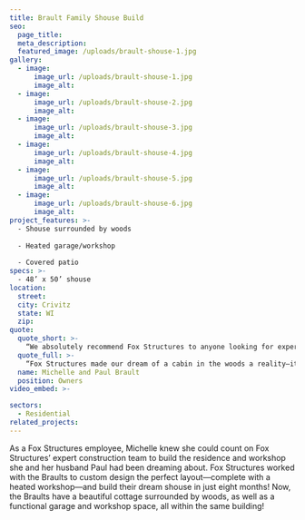 ```yaml
---
title: Brault Family Shouse Build
seo:
  page_title:
  meta_description:
  featured_image: /uploads/brault-shouse-1.jpg
gallery: 
  - image: 
      image_url: /uploads/brault-shouse-1.jpg
      image_alt:
  - image: 
      image_url: /uploads/brault-shouse-2.jpg
      image_alt:
  - image: 
      image_url: /uploads/brault-shouse-3.jpg
      image_alt:
  - image: 
      image_url: /uploads/brault-shouse-4.jpg
      image_alt:
  - image: 
      image_url: /uploads/brault-shouse-5.jpg
      image_alt:
  - image: 
      image_url: /uploads/brault-shouse-6.jpg
      image_alt:
project_features: >-
  - Shouse surrounded by woods
  
  - Heated garage/workshop
  
  - Covered patio
specs: >-
  - 48’ x 50’ shouse
location:
  street: 
  city: Crivitz
  state: WI
  zip:
quote:
  quote_short: >-
    “We absolutely recommend Fox Structures to anyone looking for expert constructors who truly care about their customers’ wants and needs. We wouldn’t have gone anywhere else for our shouse build!”
  quote_full: >-
    “Fox Structures made our dream of a cabin in the woods a reality—it was absolutely perfect! The craftsmanship is superb, and the whole team did an excellent job keeping us informed, answering questions and even sending us daily progress photos. We absolutely recommend Fox Structures to anyone looking for expert constructors who truly care about their customers’ wants and needs. We wouldn’t have gone anywhere else for our shouse build!”
  name: Michelle and Paul Brault
  position: Owners
video_embed: >-

sectors:
  - Residential
related_projects: 
---
```


As a Fox Structures employee, Michelle knew she could count on Fox Structures’ expert construction team to build the residence and workshop she and her husband Paul had been dreaming about. Fox Structures worked with the Braults to custom design the perfect layout—complete with a heated workshop—and build their dream shouse in just eight months! Now, the Braults have a beautiful cottage surrounded by woods, as well as a functional garage and workshop space, all within the same building!
